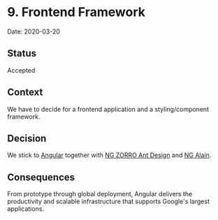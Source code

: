 # 9. Frontend Framework

Date: 2020-03-20

## Status

Accepted

## Context

We have to decide for a frontend application and a styling/component framework.

## Decision

We stick to [Angular](https://angular.io/) together with [NG ZORRO Ant Design](https://ng.ant.design/) and [NG Alain](https://ng-alain.com/).

## Consequences

From prototype through global deployment, Angular delivers the productivity and scalable infrastructure that supports Google's largest applications.

